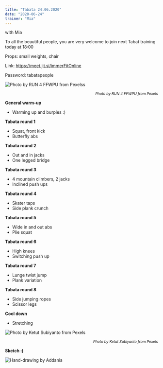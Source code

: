 ```yaml
---
title: "Tabata 24.06.2020"
date: "2020-06-24"
trainer: "Mia"
---
```


with Mia

To all the beautiful people, you are very welcome to join next Tabat training today at 18:00

Props: small weights, chair

Link: https://meet.jit.si/immerFitOnline

Password: tabatapeople

![](https://i.imgur.com/y3exk87.jpg "Photo by RUN 4 FFWPU from Pexelss")<p style="font-size: 12px; text-align: right">*Photo by RUN 4 FFWPU from Pexels*</p>


**General warm-up**
- Warming up and burpies :)

**Tabata round 1**
- Squat, front kick
- Butterfly abs

**Tabata round 2**
- Out and in jacks
- One legged bridge

**Tabata round 3**
- 4 mountain climbers, 2 jacks
- Inclined push ups


**Tabata round 4**
- Skater taps
- Side plank crunch

**Tabata round 5**
- Wide in and out abs
- Plie squat

**Tabata round 6**
- High knees
- Switching push up

**Tabata round 7**
- Lunge twist jump
- Plank variation

**Tabata round 8**
- Side jumping ropes
- Scissor legs

**Cool down**
- Stretching

![](https://i.imgur.com/g3WhH6n.jpg "Photo by Ketut Subiyanto from Pexels")<p style="font-size: 12px; text-align: right">*Photo by Ketut Subiyanto from Pexels*</p>

**Sketch :)**

![](https://i.imgur.com/Miz8H73.jpg "Hand-drawing by Addania")
